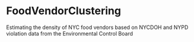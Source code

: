 # FoodVendorClustering
Estimating the density of NYC food vendors based on NYCDOH and NYPD violation data from the Environmental Control Board
